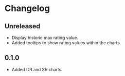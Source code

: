 # Changelog

## Unreleased

* Display historic max rating value.
* Added tooltips to show rating values within the charts.

## 0.1.0

* Added DR and SR charts.
